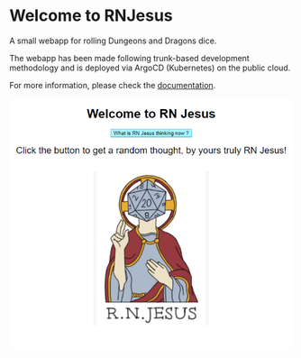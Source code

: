 # Welcome to RNJesus

A small webapp for rolling Dungeons and Dragons dice.

The webapp has been made following trunk-based development methodology and is deployed via ArgoCD (Kubernetes) on the public cloud.

For more information, please check the [documentation](./docs/documentation.md).

![alt text](https://github.com/dxs-0/RNJ/blob/main/docs/jesus.PNG) 

